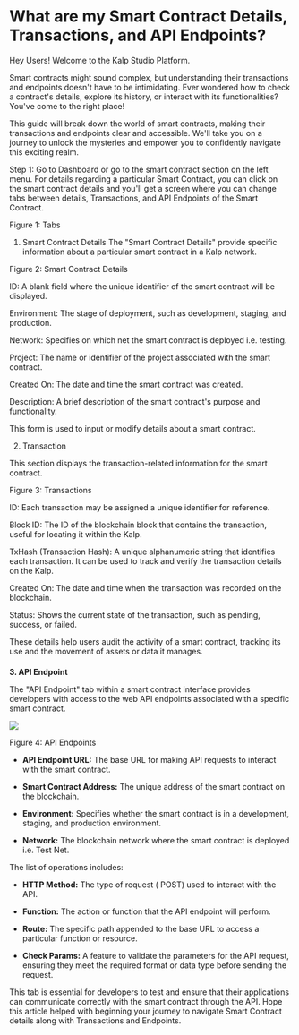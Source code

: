 # What are my Smart Contract Details, Transactions, and API Endpoints?

Hey Users! Welcome to the Kalp Studio Platform.

Smart contracts might sound complex, but understanding their transactions and endpoints doesn't have to be intimidating. Ever wondered how to check a contract's details, explore its history, or interact with its functionalities? You've come to the right place!

This guide will break down the world of smart contracts, making their transactions and endpoints clear and accessible. We'll take you on a journey to unlock the mysteries and empower you to confidently navigate this exciting realm.

Step 1: Go to Dashboard or go to the smart contract section on the left menu. For details regarding a particular Smart Contract, you can click on the smart contract details and you'll get a screen where you can change tabs between details, Transactions, and API Endpoints of the Smart Contract.

Figure 1: Tabs

1. Smart Contract Details The "Smart Contract Details" provide specific information about a particular smart contract in a Kalp network.

Figure 2: Smart Contract Details

ID: A blank field where the unique identifier of the smart contract will be displayed.

Environment: The stage of deployment, such as development, staging, and production.

Network: Specifies on which net the smart contract is deployed i.e. testing.

Project: The name or identifier of the project associated with the smart contract.

Created On: The date and time the smart contract was created.

Description: A brief description of the smart contract's purpose and functionality.

This form is used to input or modify details about a smart contract.

2. Transaction

This section displays the transaction-related information for the smart contract.

Figure 3: Transactions

ID: Each transaction may be assigned a unique identifier for reference.

Block ID: The ID of the blockchain block that contains the transaction, useful for locating it within the Kalp.

TxHash (Transaction Hash): A unique alphanumeric string that identifies each transaction. It can be used to track and verify the transaction details on the Kalp.

Created On: The date and time when the transaction was recorded on the blockchain.

Status: Shows the current state of the transaction, such as pending, success, or failed.

These details help users audit the activity of a smart contract, tracking its use and the movement of assets or data it manages.

#### 

**3. API Endpoint**

[](https://app.gitbook.com/o/637IdT1B51KjbiJvUYBO/s/zAA5Z6u1ZyGAxXbYfExA/welcome-to-kalp-studio-docs/getting-started/smart-contract-management/what-are-my-smart-contract-details-transactions-and-api-endpoints#id-3.-api-endpoint)

The "API Endpoint" tab within a smart contract interface provides developers with access to the web API endpoints associated with a specific smart contract.

![](https://s3-ap-south-1.amazonaws.com/ind-cdn.freshdesk.com/data/helpdesk/attachments/production/1060006936920/original/xinykVRIHGe38h_UOiRzd3uNcFz1MEvmlw.png?1708334183)

Figure 4: API Endpoints

-   **API Endpoint URL:** The base URL for making API requests to interact with the smart contract.
    

-   **Smart Contract Address:** The unique address of the smart contract on the blockchain.
    

-   **Environment:** Specifies whether the smart contract is in a development, staging, and production environment.
    

-   **Network:** The blockchain network where the smart contract is deployed i.e. Test Net.
    

The list of operations includes:

-   **HTTP Method:** The type of request ( POST) used to interact with the API.
    

-   **Function:** The action or function that the API endpoint will perform.
    

-   **Route:** The specific path appended to the base URL to access a particular function or resource.
    

-   **Check Params:** A feature to validate the parameters for the API request, ensuring they meet the required format or data type before sending the request.
    

This tab is essential for developers to test and ensure that their applications can communicate correctly with the smart contract through the API. Hope this article helped with beginning your journey to navigate Smart Contract details along with Transactions and Endpoints.